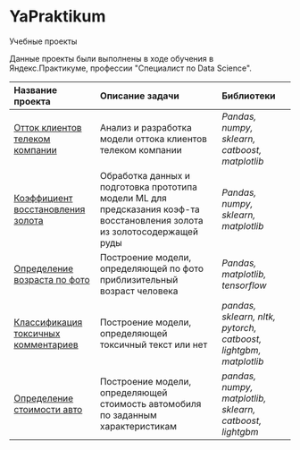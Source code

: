 # YaPraktikum
Учебные проекты


Данные проекты были выполнены в ходе обучения в Яндекс.Практикуме, профессии "Специалист по Data Science".

| Название проекта | Описание задачи | Библиотеки | 
| :---------------------- | :---------------------- | :---------------------- |
| [Отток клиентов телеком компании](https://github.com/aazaozerskaia/YaPraktikum/tree/main/customer%20churn) | Анализ и разработка модели оттока клиентов телеком компании | *Pandas, numpy, sklearn, catboost, matplotlib* |
| [Коэффициент восстановления золота](https://github.com/aazaozerskaia/YaPraktikum/tree/main/gold%20recovery) | Обработка данных и подготовка прототипа модели ML для предсказания коэф-та восстановления золота из золотосодержащей руды | *Pandas, numpy, sklearn, matplotlib* |
| [Определение возраста по фото](https://github.com/aazaozerskaia/YaPraktikum/tree/main/age%20recognition) | Построение модели, определяющей по фото приблизительный возраст человека | *Pandas, matplotlib, tensorflow* |
| [Классификация токсичных комментариев](https://github.com/aazaozerskaia/YaPraktikum/tree/main/text%20classification) | Построение модели, определяющей токсичный текст или нет | *pandas, sklearn, nltk, pytorch, catboost, lightgbm, matplotlib* |
| [Определение стоимости авто](https://github.com/aazaozerskaia/YaPraktikum/tree/main/auto%20pricing) | Построение модели, определяющей стоимость автомобиля по заданным характеристикам | *pandas, numpy, matplotlib, sklearn, catboost, lightgbm* |
